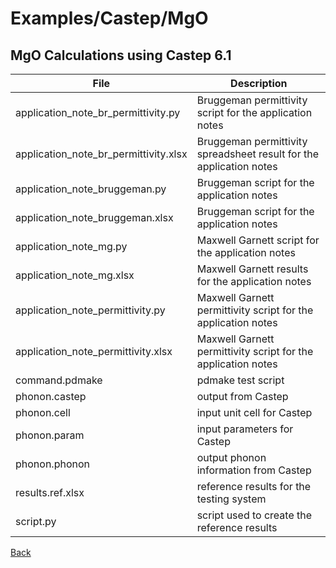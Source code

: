 # Examples/Castep/MgO
## MgO Calculations using Castep 6.1

| **File**              | **Description**                                                                      |
| --------------------- | ------------------------------------------------------------------------------------ |
| application_note_br_permittivity.py    | Bruggeman permittivity script for the application notes |
| application_note_br_permittivity.xlsx  | Bruggeman permittivity spreadsheet result for the application notes |
| application_note_bruggeman.py          | Bruggeman script for the application notes |
| application_note_bruggeman.xlsx        | Bruggeman script for the application notes |
| application_note_mg.py                 | Maxwell Garnett script for the application notes |
| application_note_mg.xlsx               | Maxwell Garnett results for the application notes |
| application_note_permittivity.py       | Maxwell Garnett permittivity script for the application notes |
| application_note_permittivity.xlsx     | Maxwell Garnett permittivity script for the application notes |
| command.pdmake                         | pdmake test script |
| phonon.castep                          | output from Castep |
| phonon.cell                            | input unit cell for Castep |
| phonon.param                           | input parameters for Castep |
| phonon.phonon                          | output phonon information from Castep |
| results.ref.xlsx                       | reference results for the testing system |
| script.py                              | script used to create the reference results |

[Back](..)
